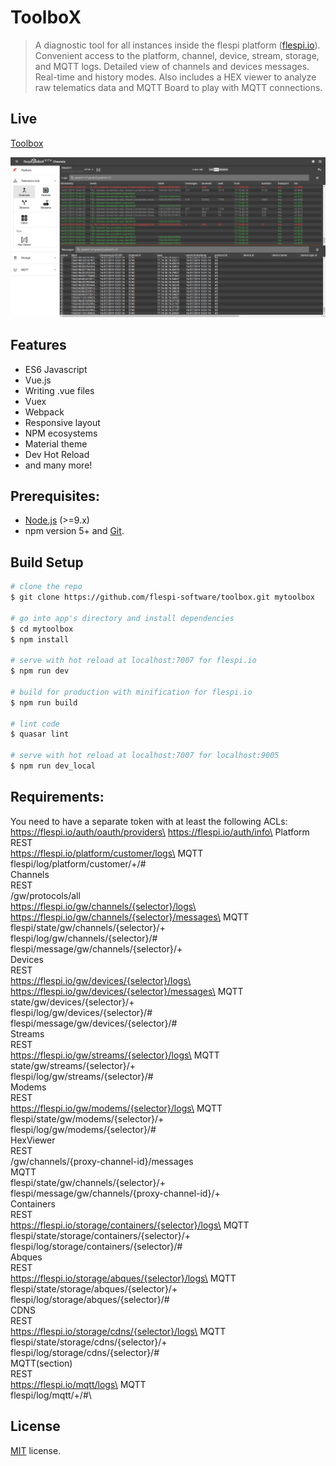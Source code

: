 # ToolboX

> A diagnostic tool for all instances inside the flespi platform ([flespi.io](https://flespi.io)). Convenient access to the platform, channel, device, stream, storage, and MQTT logs. Detailed view of channels and devices messages. Real-time and history modes. Also includes a HEX viewer to analyze raw telematics data and MQTT Board to play with MQTT connections.

## Live
[Toolbox](https://toolbox.flespi.io/)

![Screenshot](/misc/screenshot.png?raw=true "ToolboX")

## Features
* ES6 Javascript
* Vue.js
* Writing .vue files
* Vuex
* Webpack
* Responsive layout
* NPM ecosystems
* Material theme
* Dev Hot Reload
* and many more!

## Prerequisites:

- [Node.js](https://nodejs.org/en/) (>=9.x)
- npm version 5+ and [Git](https://git-scm.com/).

## Build Setup

``` bash
# clone the repo
$ git clone https://github.com/flespi-software/toolbox.git mytoolbox

# go into app's directory and install dependencies
$ cd mytoolbox
$ npm install

# serve with hot reload at localhost:7007 for flespi.io
$ npm run dev

# build for production with minification for flespi.io
$ npm run build

# lint code
$ quasar lint

# serve with hot reload at localhost:7007 for localhost:9005
$ npm run dev_local
```

## Requirements:
You need to have a separate token with at least the following ACLs:\
https://flespi.io/auth/oauth/providers\
https://flespi.io/auth/info\
Platform\
REST\
https://flespi.io/platform/customer/logs\
MQTT\
flespi/log/platform/customer/+/#\
Channels\
REST\
/gw/protocols/all\
https://flespi.io/gw/channels/{selector}/logs\
https://flespi.io/gw/channels/{selector}/messages\
MQTT\
flespi/state/gw/channels/{selector}/+\
flespi/log/gw/channels/{selector}/#\
flespi/message/gw/channels/{selector}/+\
Devices\
REST\
https://flespi.io/gw/devices/{selector}/logs\
https://flespi.io/gw/devices/{selector}/messages\
MQTT\
state/gw/devices/{selector}/+\
flespi/log/gw/devices/{selector}/#\
flespi/message/gw/devices/{selector}/#\
Streams\
REST\
https://flespi.io/gw/streams/{selector}/logs\
MQTT\
state/gw/streams/{selector}/+\
flespi/log/gw/streams/{selector}/#\
Modems\
REST\
https://flespi.io/gw/modems/{selector}/logs\
MQTT\
flespi/state/gw/modems/{selector}/+\
flespi/log/gw/modems/{selector}/#\
HexViewer\
REST\
/gw/channels/{proxy-channel-id}/messages\
MQTT\
flespi/state/gw/channels/{selector}/+\
flespi/message/gw/channels/{proxy-channel-id}/+\
Containers\
REST\
https://flespi.io/storage/containers/{selector}/logs\
MQTT\
flespi/state/storage/containers/{selector}/+\
flespi/log/storage/containers/{selector}/#\
Abques\
REST\
https://flespi.io/storage/abques/{selector}/logs\
MQTT\
flespi/state/storage/abques/{selector}/+\
flespi/log/storage/abques/{selector}/#\
CDNS\
REST\
https://flespi.io/storage/cdns/{selector}/logs\
MQTT\
flespi/state/storage/cdns/{selector}/+\
flespi/log/storage/cdns/{selector}/#\
MQTT(section)\
REST\
https://flespi.io/mqtt/logs\
MQTT\
flespi/log/mqtt/+/#\

## License
[MIT](https://github.com/flespi-software/Toolbox/blob/master/LICENSE) license.
